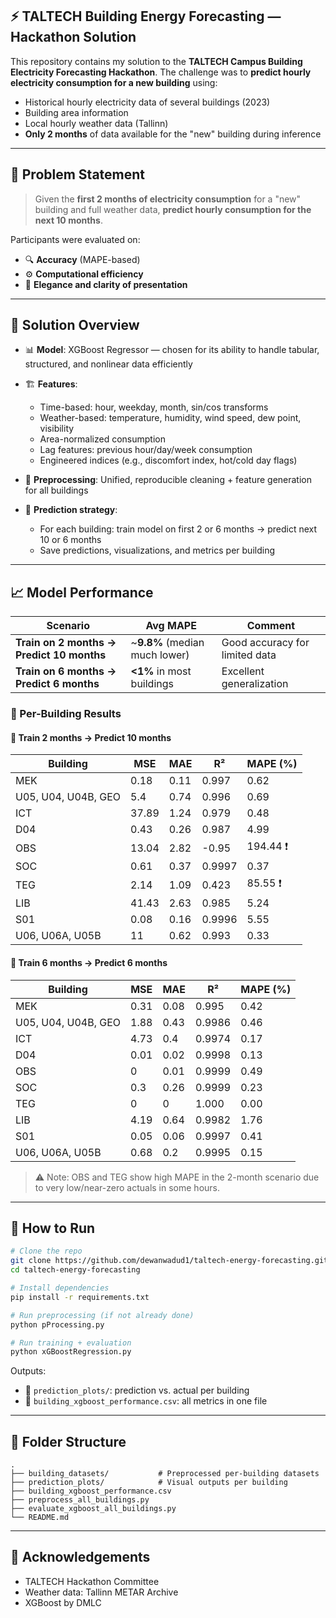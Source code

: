 ## ⚡ TALTECH Building Energy Forecasting — Hackathon Solution

This repository contains my solution to the **TALTECH Campus Building Electricity Forecasting Hackathon**. The challenge was to **predict hourly electricity consumption for a new building** using:

* Historical hourly electricity data of several buildings (2023)
* Building area information
* Local hourly weather data (Tallinn)
* **Only 2 months** of data available for the "new" building during inference

---

## 🎯 Problem Statement

> Given the **first 2 months of electricity consumption** for a "new" building and full weather data, **predict hourly consumption for the next 10 months**.

Participants were evaluated on:

* 🔍 **Accuracy** (MAPE-based)
* ⚙️ **Computational efficiency**
* 🧠 **Elegance and clarity of presentation**

---

## 🧪 Solution Overview

* 📊 **Model**: XGBoost Regressor — chosen for its ability to handle tabular, structured, and nonlinear data efficiently

* 🏗️ **Features**:

  * Time-based: hour, weekday, month, sin/cos transforms
  * Weather-based: temperature, humidity, wind speed, dew point, visibility
  * Area-normalized consumption
  * Lag features: previous hour/day/week consumption
  * Engineered indices (e.g., discomfort index, hot/cold day flags)

* 🧼 **Preprocessing**: Unified, reproducible cleaning + feature generation for all buildings

* 🧠 **Prediction strategy**:

  * For each building: train model on first 2 or 6 months → predict next 10 or 6 months
  * Save predictions, visualizations, and metrics per building

---

## 📈 Model Performance

| Scenario                                  | Avg MAPE                       | Comment                        |
| ----------------------------------------- | ------------------------------ | ------------------------------ |
| **Train on 2 months → Predict 10 months** | \~**9.8%** (median much lower) | Good accuracy for limited data |
| **Train on 6 months → Predict 6 months**  | **<1%** in most buildings      | Excellent generalization       |

### 🏢 Per-Building Results

#### 🔹 Train 2 months → Predict 10 months

| Building            | MSE   | MAE  | R²     | MAPE (%) |
| ------------------- | ----- | ---- | ------ | -------- |
| MEK                 | 0.18  | 0.11 | 0.997  | 0.62     |
| U05, U04, U04B, GEO | 5.4   | 0.74 | 0.996  | 0.69     |
| ICT                 | 37.89 | 1.24 | 0.979  | 0.48     |
| D04                 | 0.43  | 0.26 | 0.987  | 4.99     |
| OBS                 | 13.04 | 2.82 | -0.95  | 194.44 ❗ |
| SOC                 | 0.61  | 0.37 | 0.9997 | 0.37     |
| TEG                 | 2.14  | 1.09 | 0.423  | 85.55 ❗  |
| LIB                 | 41.43 | 2.63 | 0.985  | 5.24     |
| S01                 | 0.08  | 0.16 | 0.9996 | 5.55     |
| U06, U06A, U05B     | 11    | 0.62 | 0.993  | 0.33     |

#### 🔹 Train 6 months → Predict 6 months

| Building            | MSE  | MAE  | R²     | MAPE (%) |
| ------------------- | ---- | ---- | ------ | -------- |
| MEK                 | 0.31 | 0.08 | 0.995  | 0.42     |
| U05, U04, U04B, GEO | 1.88 | 0.43 | 0.9986 | 0.46     |
| ICT                 | 4.73 | 0.4  | 0.9974 | 0.17     |
| D04                 | 0.01 | 0.02 | 0.9998 | 0.13     |
| OBS                 | 0    | 0.01 | 0.9999 | 0.49     |
| SOC                 | 0.3  | 0.26 | 0.9999 | 0.23     |
| TEG                 | 0    | 0    | 1.000  | 0.00     |
| LIB                 | 4.19 | 0.64 | 0.9982 | 1.76     |
| S01                 | 0.05 | 0.06 | 0.9997 | 0.41     |
| U06, U06A, U05B     | 0.68 | 0.2  | 0.9995 | 0.15     |

> ⚠️ Note: OBS and TEG show high MAPE in the 2-month scenario due to very low/near-zero actuals in some hours.

---

## 🚀 How to Run

```bash
# Clone the repo
git clone https://github.com/dewanwadud1/taltech-energy-forecasting.git
cd taltech-energy-forecasting

# Install dependencies
pip install -r requirements.txt

# Run preprocessing (if not already done)
python pProcessing.py

# Run training + evaluation
python xGBoostRegression.py
```

Outputs:

* 📁 `prediction_plots/`: prediction vs. actual per building
* 📄 `building_xgboost_performance.csv`: all metrics in one file

---

## 📂 Folder Structure

```
.
├── building_datasets/           # Preprocessed per-building datasets
├── prediction_plots/            # Visual outputs per building
├── building_xgboost_performance.csv
├── preprocess_all_buildings.py
├── evaluate_xgboost_all_buildings.py
└── README.md
```

---

## 🙌 Acknowledgements

* TALTECH Hackathon Committee
* Weather data: Tallinn METAR Archive
* XGBoost by DMLC
